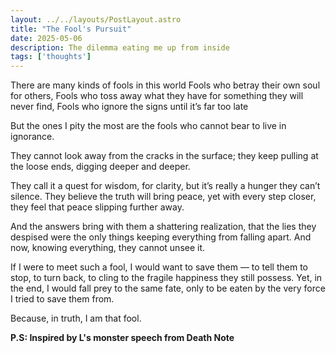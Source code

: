 ```yaml
---
layout: ../../layouts/PostLayout.astro
title: "The Fool's Pursuit"
date: 2025-05-06
description: The dilemma eating me up from inside
tags: ['thoughts']
---
```

There are many kinds of fools in this world
Fools who betray their own soul for others,
Fools who toss away what they have for something they will never find, 
Fools who ignore the signs until it’s far too late

But the ones I pity the most are the fools who cannot bear to live in ignorance.

They cannot look away from the cracks in the surface; they keep pulling at the loose ends, digging deeper and deeper.

They call it a quest for wisdom, for clarity, but it’s really a hunger they can’t silence. They believe the truth will bring peace, yet with every step closer, they feel that peace slipping further away.

And the answers bring with them a shattering realization, that the lies they despised were the only things keeping everything from falling apart. And now, knowing everything, they cannot unsee it.

If I were to meet such a fool, I would want to save them — to tell them to stop, to turn back, to cling to the fragile happiness they still possess. 
Yet, in the end, I would fall prey to the same fate, only to be eaten by the very force I tried to save them from.

Because, in truth, I am that fool.

**P.S: Inspired by L's monster speech from Death Note**